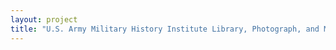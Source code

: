 ```yaml
--- 
layout: project 
title: "U.S. Army Military History Institute Library, Photograph, and Manuscript Collections" 
---
```



